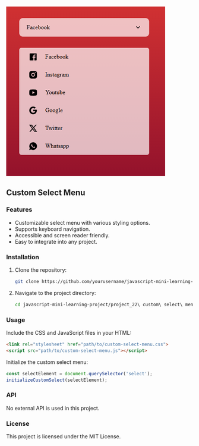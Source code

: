 ![alt text](image.png)
## Custom Select Menu

### Features
- Customizable select menu with various styling options.
- Supports keyboard navigation.
- Accessible and screen reader friendly.
- Easy to integrate into any project.

### Installation
1. Clone the repository:
    ```bash
    git clone https://github.com/yourusername/javascript-mini-learning-project.git
    ```
2. Navigate to the project directory:
    ```bash
    cd javascript-mini-learning-project/project_22\ custom\ select\ menu
    ```

### Usage
Include the CSS and JavaScript files in your HTML:
```html
<link rel="stylesheet" href="path/to/custom-select-menu.css">
<script src="path/to/custom-select-menu.js"></script>
```

Initialize the custom select menu:
```javascript
const selectElement = document.querySelector('select');
initializeCustomSelect(selectElement);
```

### API
No external API is used in this project.

### License
This project is licensed under the MIT License.